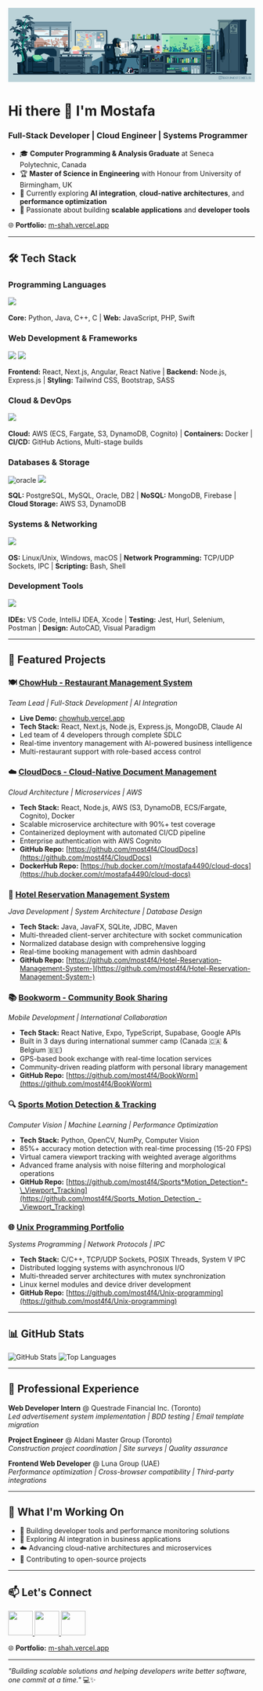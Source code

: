 ![MasterHead](/assets/1.gif)

# Hi there 👋 I'm Mostafa

### Full-Stack Developer | Cloud Engineer | Systems Programmer

- 🎓 **Computer Programming & Analysis Graduate** at Seneca Polytechnic, Canada
- 🏆 **Master of Science in Engineering** with Honour from University of Birmingham, UK
- 🌱 Currently exploring **AI integration**, **cloud-native architectures**, and **performance optimization**
- 🚀 Passionate about building **scalable applications** and **developer tools**

🌐 **Portfolio:** [m-shah.vercel.app](https://m-shah.vercel.app/)

---

## 🛠️ Tech Stack

### Programming Languages

<img src="https://skillicons.dev/icons?i=py,java,cpp,c,js,swift,php" />

**Core:** Python, Java, C++, C | **Web:** JavaScript, PHP, Swift

### Web Development & Frameworks

<img src="https://skillicons.dev/icons?i=react,nextjs,nodejs,express,angular,html,css" />
<img src="https://skillicons.dev/icons?i=sass,bootstrap,tailwind,wordpress" />

**Frontend:** React, Next.js, Angular, React Native | **Backend:** Node.js, Express.js | **Styling:** Tailwind CSS, Bootstrap, SASS

### Cloud & DevOps

<img src="https://skillicons.dev/icons?i=aws,docker,git,githubactions" />

**Cloud:** AWS (ECS, Fargate, S3, DynamoDB, Cognito) | **Containers:** Docker | **CI/CD:** GitHub Actions, Multi-stage builds

### Databases & Storage

<img src="https://icongr.am/devicon/oracle-original.svg?size=50&color=currentColor" alt="oracle" width="50" height="50"/>
<img src="https://skillicons.dev/icons?i=mongodb,postgres,mysql,firebase" />

**SQL:** PostgreSQL, MySQL, Oracle, DB2 | **NoSQL:** MongoDB, Firebase | **Cloud Storage:** AWS S3, DynamoDB

### Systems & Networking

<img src="https://skillicons.dev/icons?i=linux,ubuntu,windows,apple" />

**OS:** Linux/Unix, Windows, macOS | **Network Programming:** TCP/UDP Sockets, IPC | **Scripting:** Bash, Shell

### Development Tools

<img src="https://skillicons.dev/icons?i=vscode,idea,visualstudio,postman,regex" />

**IDEs:** VS Code, IntelliJ IDEA, Xcode | **Testing:** Jest, Hurl, Selenium, Postman | **Design:** AutoCAD, Visual Paradigm

---

## 🚀 Featured Projects

### 🍽️ [**ChowHub - Restaurant Management System**](https://github.com/most4f4/chowhub)

_Team Lead | Full-Stack Development | AI Integration_

- **Live Demo:** [chowhub.vercel.app](https://chowhub.vercel.app/)
- **Tech Stack:** React, Next.js, Node.js, Express.js, MongoDB, Claude AI
- Led team of 4 developers through complete SDLC
- Real-time inventory management with AI-powered business intelligence
- Multi-restaurant support with role-based access control

### ☁️ [**CloudDocs - Cloud-Native Document Management**](https://github.com/most4f4/fragments-ui)

_Cloud Architecture | Microservices | AWS_

- **Tech Stack:** React, Node.js, AWS (S3, DynamoDB, ECS/Fargate, Cognito), Docker
- Scalable microservice architecture with 90%+ test coverage
- Containerized deployment with automated CI/CD pipeline
- Enterprise authentication with AWS Cognito
- **GitHub Repo:** [https://github.com/most4f4/CloudDocs](https://github.com/most4f4/CloudDocs)
- **DockerHub Repo:** [https://hub.docker.com/r/mostafa4490/cloud-docs](https://hub.docker.com/r/mostafa4490/cloud-docs)

### 🏨 [**Hotel Reservation Management System**](https://github.com/most4f4/Hotel-Reservation-Management-System-)

_Java Development | System Architecture | Database Design_

- **Tech Stack:** Java, JavaFX, SQLite, JDBC, Maven
- Multi-threaded client-server architecture with socket communication
- Normalized database design with comprehensive logging
- Real-time booking management with admin dashboard
- **GitHub Repo:** [https://github.com/most4f4/Hotel-Reservation-Management-System-](https://github.com/most4f4/Hotel-Reservation-Management-System-)

### 📚 [**Bookworm - Community Book Sharing**](https://github.com/most4f4/BookWorm)

_Mobile Development | International Collaboration_

- **Tech Stack:** React Native, Expo, TypeScript, Supabase, Google APIs
- Built in 3 days during international summer camp (Canada 🇨🇦 & Belgium 🇧🇪)
- GPS-based book exchange with real-time location services
- Community-driven reading platform with personal library management
- **GitHub Repo:** [https://github.com/most4f4/BookWorm](https://github.com/most4f4/BookWorm)

### 🔍 [**Sports Motion Detection & Tracking**](https://github.com/most4f4/Sports_Motion_Detection_-_Viewport_Tracking)

_Computer Vision | Machine Learning | Performance Optimization_

- **Tech Stack:** Python, OpenCV, NumPy, Computer Vision
- 85%+ accuracy motion detection with real-time processing (15-20 FPS)
- Virtual camera viewport tracking with weighted average algorithms
- Advanced frame analysis with noise filtering and morphological operations
- **GitHub Repo:** [https://github.com/most4f4/Sports*Motion_Detection*-\_Viewport_Tracking](https://github.com/most4f4/Sports_Motion_Detection_-_Viewport_Tracking)

### 🌐 [**Unix Programming Portfolio**](https://github.com/most4f4/Unix-programming)

_Systems Programming | Network Protocols | IPC_

- **Tech Stack:** C/C++, TCP/UDP Sockets, POSIX Threads, System V IPC
- Distributed logging systems with asynchronous I/O
- Multi-threaded server architectures with mutex synchronization
- Linux kernel modules and device driver development
- **GitHub Repo:** [https://github.com/most4f4/Unix-programming](https://github.com/most4f4/Unix-programming)

---

## 📊 GitHub Stats

![GitHub Stats](https://github-readme-stats.vercel.app/api?username=most4f4&show_icons=true&theme=radical)
![Top Languages](https://github-readme-stats.vercel.app/api/top-langs/?username=most4f4&layout=compact&theme=radical)

---

## 💼 Professional Experience

**Web Developer Intern** @ Questrade Financial Inc. (Toronto)  
_Led advertisement system implementation | BDD testing | Email template migration_

**Project Engineer** @ Aldani Master Group (Toronto)  
_Construction project coordination | Site surveys | Quality assurance_

**Frontend Web Developer** @ Luna Group (UAE)  
_Performance optimization | Cross-browser compatibility | Third-party integrations_

---

## 🎯 What I'm Working On

- 🔧 Building developer tools and performance monitoring solutions
- 🧠 Exploring AI integration in business applications
- ☁️ Advancing cloud-native architectures and microservices
- 📱 Contributing to open-source projects

---

## 📫 Let's Connect

<a href="https://www.linkedin.com/in/mostafa-shah/">
  <img src="https://skillicons.dev/icons?i=linkedin" width="50" height="50"/>
</a>
<a href="mailto:mostafa.shahrabadi90@gmail.com">
  <img src="https://skillicons.dev/icons?i=gmail" width="50" height="50"/>
</a>
<a href="https://m-shah.vercel.app/">
  <img src="https://skillicons.dev/icons?i=vercel" width="50" height="50"/>
</a>

🌐 **Portfolio:** [m-shah.vercel.app](https://m-shah.vercel.app/)

---

_"Building scalable solutions and helping developers write better software, one commit at a time."_ 💻✨
